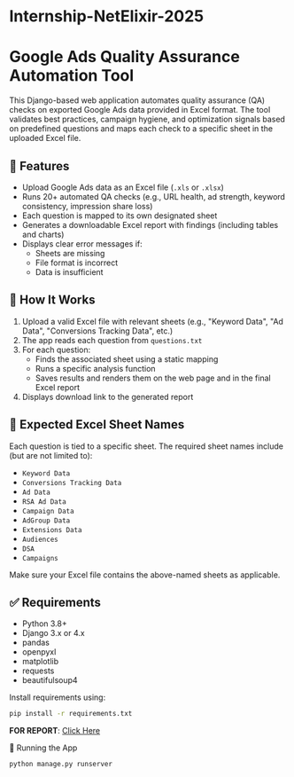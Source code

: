 # Internship-NetElixir-2025

# Google Ads Quality Assurance Automation Tool

This Django-based web application automates quality assurance (QA) checks on exported Google Ads data provided in Excel format. The tool validates best practices, campaign hygiene, and optimization signals based on predefined questions and maps each check to a specific sheet in the uploaded Excel file.

## 🔧 Features

- Upload Google Ads data as an Excel file (`.xls` or `.xlsx`)
- Runs 20+ automated QA checks (e.g., URL health, ad strength, keyword consistency, impression share loss)
- Each question is mapped to its own designated sheet
- Generates a downloadable Excel report with findings (including tables and charts)
- Displays clear error messages if:
  - Sheets are missing
  - File format is incorrect
  - Data is insufficient

## 🚀 How It Works

1. Upload a valid Excel file with relevant sheets (e.g., "Keyword Data", "Ad Data", "Conversions Tracking Data", etc.)
2. The app reads each question from `questions.txt`
3. For each question:
   - Finds the associated sheet using a static mapping
   - Runs a specific analysis function
   - Saves results and renders them on the web page and in the final Excel report
4. Displays download link to the generated report

## 📁 Expected Excel Sheet Names

Each question is tied to a specific sheet. The required sheet names include (but are not limited to):

- `Keyword Data`
- `Conversions Tracking Data`
- `Ad Data`
- `RSA Ad Data`
- `Campaign Data`
- `AdGroup Data`
- `Extensions Data`
- `Audiences`
- `DSA`
- `Campaigns`

Make sure your Excel file contains the above-named sheets as applicable.

## ✅ Requirements

- Python 3.8+
- Django 3.x or 4.x
- pandas
- openpyxl
- matplotlib
- requests
- beautifulsoup4

Install requirements using:

```bash
pip install -r requirements.txt
```


**FOR REPORT**: [Click Here](./Summer_Internship_Report.pdf)

🧪 Running the App
```bash
python manage.py runserver
```

